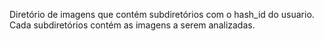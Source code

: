 Diretório de imagens que contém subdiretórios com o hash_id do usuario.
Cada subdiretórios contém as imagens a serem analizadas.